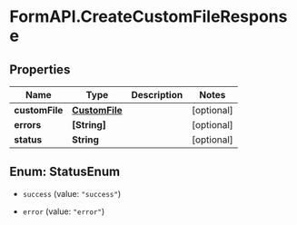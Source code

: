 # FormAPI.CreateCustomFileResponse

## Properties
Name | Type | Description | Notes
------------ | ------------- | ------------- | -------------
**customFile** | [**CustomFile**](CustomFile.md) |  | [optional] 
**errors** | **[String]** |  | [optional] 
**status** | **String** |  | [optional] 


<a name="StatusEnum"></a>
## Enum: StatusEnum


* `success` (value: `"success"`)

* `error` (value: `"error"`)




